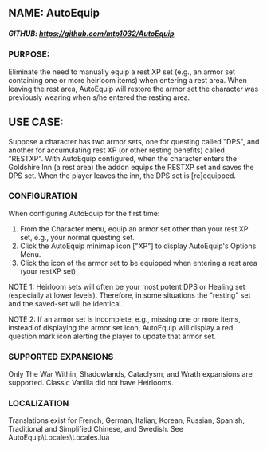 ## NAME: AutoEquip
##### GITHUB: https://github.com/mtp1032/AutoEquip
### PURPOSE:
Eliminate the need to manually equip a rest XP set (e.g., an armor set containing one or more heirloom items) when entering a rest area. When leaving the rest area, AutoEquip will restore the armor set the character was previously wearing when s/he entered the resting area.
## USE CASE:
Suppose a character has two armor sets, one for questing called "DPS", and another for accumulating rest XP (or other resting benefits) called "RESTXP". With AutoEquip configured, when the character enters the Goldshire Inn (a rest area) the addon equips the RESTXP set and saves the DPS set. When the player leaves the inn, the DPS set is [re]equipped.
### CONFIGURATION
When configuring AutoEquip for the first time:
1. From the Character menu, equip an armor set other than your rest XP set, e.g., your normal questing set.
2. Click the AutoEquip minimap icon ["XP"] to display AutoEquip's Options Menu.
3. Click the icon of the armor set to be equipped when entering a rest area (your restXP set)

NOTE 1: Heirloom sets will often be your most potent DPS or Healing set (especially at lower levels). Therefore, in some situations the "resting" set and the saved-set will be identical.

NOTE 2: If an armor set is incomplete, e.g., missing one or more items, instead of displaying the armor set icon, AutoEquip will display a red question mark icon alerting the player to update that armor set.

### SUPPORTED EXPANSIONS
Only The War Within, Shadowlands, Cataclysm, and Wrath expansions are supported. Classic Vanilla did not have Heirlooms.

### LOCALIZATION
Translations exist for French, German, Italian, Korean, Russian, Spanish, Traditional and Simplified Chinese, and Swedish. See AutoEquip\Locales\Locales.lua
